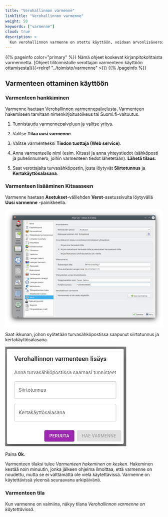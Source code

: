 ```yaml
---
title: "Verohallinnon varmenne"
linkTitle: "Verohallinnon varmenne"
weight: 50
keywords: ["varmenne"]
cloud: true
description: >
  Kun verohallinnon varmenne on otettu käyttöön, voidaan arvonlisäveroilmoitukset antaa sähköisesti suoraan ohjelmasta.
---
```


{{% pageinfo color="primary" %}}
Nämä ohjeet koskevat kirjanpitokohtaista varmennetta. [Ohjeet tilitoimistolle verottajan varmenteen käyttöön ottamisesta]({{<relref "../toimisto/varmenne" >}})
{{% /pageinfo %}}


## Varmenteen ottaminen käyttöön

### Varmenteen hankkiminen

Varmenne haetaan [Verohallinnon varmennepalvelusta](https://varmennepalvelu.vero.fi/tuotanto/kirjaudu?lang=fi). Varmenteen hakemiseen tarvitaan nimenkirjoitusoikeus tai Suomi.fi-valtuutus.

1. Tunnistaudu varmennepalveluun ja valitse yritys.

2. Valitse **Tilaa uusi varmenne**.

3. Valitse varmenteeksi **Tiedon tuottaja (Web service)**.

4. Anna varmenteelle nimi (esim. Kitsas) ja anna yhteystiedot (sähköposti ja puhelinnumero, joihin varmenteen tiedot lähetetään). **Lähetä tilaus**.

5. Saat verottajalta turvasähköpostin, josta löytyvät **Siirtotunnus** ja **Kertakäyttösalasana**.


### Varmenteen lisääminen Kitsaaseen

Varmenne haetaan **Asetukset**-välilehden **Verot**-asetussivulta löytyvällä **Uusi varmenne** -painikkeella.

![Verojen maksu](/img/fi/asetukset/veronmaksu.png)

Saat ikkunan, johon syötetään turvasähköpostissa saapunut siirtotunnus ja kertakäyttösalasana.

![](/img/fi/toimisto/lisaavarmenne.png)

Paina **Ok**.

Varmenteen tilaksi tulee *Varmenteen hakeminen on kesken*. Hakeminen kestää noin minuutin, jonka jälkeen ohjelma ilmoittaa, että varmenne on noudettu, mutta se ei välttämättä ole vielä käytettävissä. Varmenne on käytettävissä yleensä seuraavana arkipäivänä.

### Varmenteen tila

Kun varmenne on valmiina, näkyy tilana *Verohallinnon varmenne on käytettävissä*.
